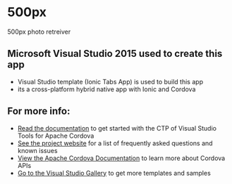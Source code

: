 # 500px
500px photo retreiver

 <div id="main">
        <div class="section first">
            <h2>Microsoft Visual Studio 2015 used to create this app</h2>
            <ul>
                <li>Visual Studio template (Ionic Tabs App) is used to build this app</li>
                <li> its a cross-platform hybrid native app with Ionic and Cordova</li>
                </ul>
        </div>
        <div>
                 <h2>For more info:</h2>
            <ul>
            <li><a href="http://go.microsoft.com/fwlink/?LinkID=397716">Read the documentation</a> to get started with the CTP of Visual Studio Tools for Apache Cordova</li>
                <li><a href="http://go.microsoft.com/fwlink/?LinkID=398476">See the project website</a> for a list of frequently asked questions and known issues</li>
                <li><a href="http://go.microsoft.com/fwlink/?LinkID=511861">View the Apache Cordova Documentation</a> to learn more about Cordova APIs</li>
                <li><a href="http://go.microsoft.com/fwlink/?LinkID=398034">Go to the Visual Studio Gallery</a> to get more templates and samples</li>
             </ul>

